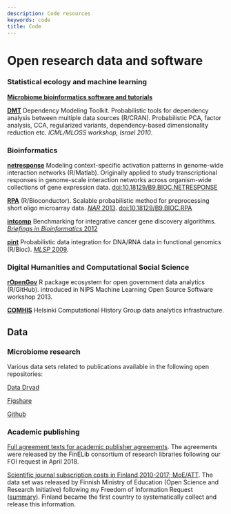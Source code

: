 ```yaml
---
description: Code resources
keywords: code
title: Code
---
```



# Open research data and software


### Statistical ecology and machine learning

**[Microbiome bioinformatics software and tutorials](http://microbiome.github.io)**

**[DMT](http://dmt.r-forge.r-project.org)** Dependency Modeling Toolkit. Probabilistic tools for dependency analysis between multiple data sources (R/CRAN). Probabilistic PCA, factor analysis, CCA, regularized variants, dependency-based dimensionality reduction etc. _ICML/MLOSS workshop, Israel 2010_.

<!--**[earlywarnings](http://www.early-warning-signals.org/)** Methods for identification of critical transitions between ecosystem states from time series data (CRAN). Co-developer. [CRAN](http://cran.r-project.org/web/packages/earlywarnings/index.html)/[Github](https://github.com/earlywarningtoolbox/earlywarnings-R/tree/master/earlywarnings). _WICI Data Challenge 2013 runner-up / Waterloo Institute for Complex Systems and Innovation._-->



### Bioinformatics

**[netresponse](http://bioconductor.org/packages/release/bioc/html/netresponse.html)** Modeling context-specific activation patterns in genome-wide interaction networks (R/Matlab). Originally applied to study transcriptional responses in genome-scale interaction networks across organism-wide collections of gene expression data. [doi:10.18129/B9.BIOC.NETRESPONSE](https://doi.org/10.18129/B9.BIOC.NETRESPONSE)

**[RPA](http://bioconductor.org/packages/release/bioc/html/RPA.html)** (R/Bioconductor). Scalable probabilistic method for preprocessing short oligo microarray data. [_NAR_ 2013](http://nar.oxfordjournals.org/content/early/2013/04/05/nar.gkt229.abstract). [doi:10.18129/B9.BIOC.RPA](https://doi.org/10.18129/B9.BIOC.RPA)

**[intcomp](http://intcomp.r-forge.r-project.org)** Benchmarking for integrative cancer gene discovery algorithms. [_Briefings in Bioinformatics_ 2012](http://bib.oxfordjournals.org/content/early/2012/03/21/bib.bbs005.abstract)

**[pint](https://github.com/antagomir/pint)** Probabilistic data integration for DNA/RNA data in functional genomics (R/Bioc). [_MLSP_ 2009](http://arxiv.org/abs/1101.5919).


### Digital Humanities and Computational Social Science

**[rOpenGov](https://ropengov.org)** R package ecosystem for open government data analytics (R/GitHub). introduced in NIPS Machine Learning Open Source Software workshop 2013.

**[COMHIS](http://helsinki.fi/computational-history)** Helsinki Computational History Group data analytics infrastructure.


## Data


### Microbiome research

Various data sets related to publications available in the following
open repositories:

[Data Dryad](https://datadryad.org/search?utf8=%E2%9C%93&q=Leo+Lahti)

[Figshare](https://figshare.com/search?q=Leo+Lahti)

[Github](https://microbiome.github.io/)


### Academic publishing

[Full agreement texts for academic publisher agreements](http://finelib.fi/negotiations/negotiations/). The agreements were released by the FinELib consortium of research libraries following our FOI request in April 2018.

[Scientific journal subscription costs in Finland 2010-2017; MoE/ATT](http://ropengov.github.io/r/2018/12/05/FOI/). The data set was released by Finnish Ministry of Education (Open Science and Research Initiative) following my Freedom of Information Request ([summary](http://ropengov.github.io/r/2016/06/10/FOI/)). Finland became the first country to systematically collect and release this information.


